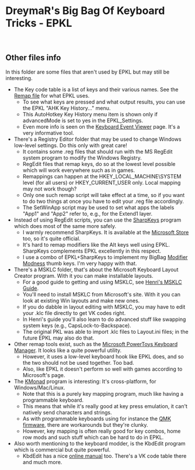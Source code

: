 DreymaR's Big Bag Of Keyboard Tricks - EPKL
===========================================
<br>

Other files info
----------------
In this folder are some files that aren't used by EPKL but may still be interesting.

- The Key code table is a list of keys and their various names. See the [Remap file][MapIni] for what EPKL uses.
	- To see what keys are pressed and what output results, you can use the EPKL "AHK Key History..." menu.
	- This AutoHotkey Key History menu item is shown only if advancedMode is set to yes in the EPKL_Settings.
	- Even more info is seen on the [Keyboard Event Viewer][KbdEvt] page. It's a very informative tool.
- There's a Registry Editor folder that may be used to change Windows low-level settings. Do this only with great care!
	- It contains some .reg files that should run with the MS RegEdit system program to modify the Windows Registry.
	- RegEdit files that remap keys, do so at the lowest level possible which will work everywhere such as in games.
	- Remappings can happen at the HKEY_LOCAL_MACHINE\SYSTEM level (for all users) or HKEY_CURRENT_USER only. Local mapping may not work though?
	- Only one such remap script will take effect at a time, so if you want to do two things at once you have to edit your .reg file accordingly.
	- The SetWinApp script may be used to set what apps the labels "App1" and "App2" refer to, e.g., for the Extend1 layer.
- Instead of using RegEdit scripts, you can use the [SharpKeys][ShrpKy] program which does most of the same more safely.
	- I warmly recommend SharpKeys. It is available at the [Microsoft Store][ShrpMS] too, so it's quite official.
	- It's hard to remap modifiers like the Alt keys well using EPKL. SharpKeys complements EPKL excellently in this respect.
	- I use a combo of EPKL+SharpKeys to implement my BigBag [Modifier Modness][BBTMod] thumb keys. I'm very happy with that.
- There's a MSKLC folder, that's about the Microsoft Keyboard Layout Creator program. With it you can make installable layouts.
	- For a good guide to getting and using MSKLC, see [Henri's MSKLC Guide][MSKLCg].
	- You'll need to install MSKLC from Microsoft's site. With it you can look at existing Win layouts and make new ones.
	- If you do dabble in layout editing with MSKLC, you may have to edit your .klc file directly to get VK codes right.
	- In Henri's guide you'll also learn to do advanced stuff like swapping system keys (e.g., CapsLock-to-Backspace).
	- The original PKL was able to import .klc files to Layout.ini files; in the future EPKL may also do that.
- Other remap tools exist, such as the [Microsoft PowerToys Keyboard Manager][MSPTKM]. It looks like a quite powerful utility.
	- However, it uses a low-level keyboard hook like EPKL does, and so the two should not be used together. Too bad.
	- Also, like EPKL it doesn't perform so well with games according to Microsoft's page.
- The [KMonad][KMonad] program is interesting: It's cross-platform, for Windows/Mac/Linux.
	- Note that this is a purely key mapping program, much like having a programmable keyboard.
	- This means that while it's really good at key press emulation, it can't natively send characters and strings.
	- As with programmable keyboards using for instance the [QMK firmware][QMKdoc], there are workarounds but they're clunky.
	- However, key mapping is often really good for key combos, home row mods and such stuff which can be hard to do in EPKL.
- Also worth mentioning to the keyboard modder, is the KbdEdit program which is commercial but quite powerful.
	- KbdEdit has a nice [online manual][KbdEdt] too. There's a VK code table there and much more.

[MapIni]: ../Files/_eD_Remap.ini (EPKL Remap file)
[KbdEvt]: https://w3c.github.io/uievents/tools/key-event-viewer.html (Keyboard Event Viewer on GitHub Pages)
[ShrpKy]: https://www.randyrants.com/category/sharpkeys/ (RandyRants' SharpKeys program)
[ShrpMS]: https://apps.microsoft.com/store/detail/sharpkeys/XPFFCG7M673D4F (SharpKeys at the Microsoft Store)
[MSPTKM]: https://learn.microsoft.com/en-us/windows/powertoys/keyboard-manager (info on Microsoft PowerToys Keyboard Manager)
[MSKLCg]: https://msklc-guide.github.io/ (Henri's MSKLC Guide)
[KMonad]: https://github.com/kmonad/kmonad
[QMKdoc]: https://docs.qmk.fm
[KbdEdt]: http://www.kbdedit.com/manual/manual_index.html (KbdEdit online manual)
[BBTMod]: https://dreymar.colemak.org/ergo-mods.html#modifiers
